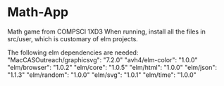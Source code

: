 # Math-App
Math game from COMPSCI 1XD3
When running, install all the files in src/user, which is customary of elm projects.

The following elm dependencies are needed:
"MacCASOutreach/graphicsvg": "7.2.0"
"avh4/elm-color": "1.0.0"
"elm/browser": "1.0.2"
"elm/core": "1.0.5"
"elm/html": "1.0.0"
"elm/json": "1.1.3"
"elm/random": "1.0.0"
"elm/svg": "1.0.1"
"elm/time": "1.0.0"
